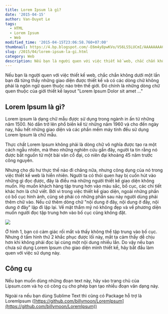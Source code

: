 ```yaml
---
title: Lorem Ipsum là gì?
date: '2015-04-15'
author: Van-Duyet Le
tags:
  - HTML
  - Lorem Ipsum
  - Web
modified_time: '2015-04-15T23:06:58.760+07:00'
thumbnail: https://4.bp.blogspot.com/-E6m4y8pwKVo/VS6LS5LUCmI/AAAAAAAACRU/8aSZgKRN-DI/s1600/lipsum.jpg
slug: /2015/04/lorem-ipsum-la-gi.html
category: Web
description: Nếu bạn là người quen với việc thiết kế web, chắc chắn không dưới một lần bạn đã từng thấy những giao diện được thiết kế và có các dòng chữ không phải là ngôn ngữ quen thuộc nào trên thế giới. Đó chính là những dòng chữ quen thuộc của giới thiết kế layout "Lorem Ipsum Dolor sit amet …"
---
```


Nếu bạn là người quen với việc thiết kế web, chắc chắn không dưới một lần bạn đã từng thấy những giao diện được thiết kế và có các dòng chữ không phải là ngôn ngữ quen thuộc nào trên thế giới. Đó chính là những dòng chữ quen thuộc của giới thiết kế layout "Lorem Ipsum Dolor sit amet …"

## Lorem Ipsum là gì?

Lorem ipsum là dạng chữ mẫu được sử dụng trong ngành in ấn từ những năm 1500. Nó dần trở lên phổ biến kể từ những năm 1960 và cho đến ngày nay, hầu hết những giao diện và các phần mềm máy tính đều sử dụng Lorem Ipsum là chữ mẫu.

Thực chất Lorem Ipsum không phải là dòng chữ vô nghĩa được tạo ra một cách ngẫu nhiên, mà theo những nghiên cứu gần đây, người ta tin rằng nó được bắt nguồn từ một bài văn cổ đại, có niên đại khoảng 45 năm trước công nguyên.

Nhưng cho dù hư thực thế nào đi chăng nữa, nhưng công dụng của nó trong việc thiết kế web là hiển nhiên. Người ta có thói quen hay bị cuốn hút vào những gì đọc được, đây là điều mà những người thiết kế giao diện không muốn. Họ muốn khách hàng tập trung hơn vào màu sắc, bố cục, các chi tiết khác hơn là chữ viết. Bởi vì trong việc thiết kế giao diện, ngoài những phần có bố cục hình ảnh, cũng sẽ phải có những phần sau này người dùng phải thêm chữ vào. Nếu cứ thêm dòng chữ "nội dung ở đây, nội dung ở đây, nội dung ở đây" lập đi lập lại. Về mặt thẩm mỹ nó không đẹp và về phương diện muốn người đọc tập trung hơn vào bố cục cũng không đặt.

![](https://4.bp.blogspot.com/-E6m4y8pwKVo/VS6LS5LUCmI/AAAAAAAACRU/8aSZgKRN-DI/s1600/lipsum.jpg)

Ở hình 1, bạn có cảm giác rối mắt và thấy không thể tập trung vào bố cục. Nhưng ở tấm hình thứ 2 khắc phục được lối này, mắt ta cảm thấy dễ chịu hơn khi không phải đọc lại cùng một nội dung nhiều lần. Do vậy nếu bạn chưa sử dụng Lorem Ipsum cho giao diện mình thiết kế, hãy bắt đầu làm quen với việc sử dụng này.

## Công cụ

Nếu bạn muốn dùng những đoạn text này, hãy vào trang chủ của Lipsum.com và họ có công cụ cho phép bạn tạo nhiều đoạn văn dạng này.

Ngoài ra nếu bạn dùng Sublime Text thì cũng có Package hỗ trợ là LoremIpsum ([https://github.com/billymoon/LoremIpsum](https://github.com/billymoon/LoremIpsum))
